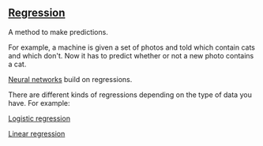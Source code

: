 ## [Regression](#regression)

A method to make predictions.

For example, a machine is given a set of photos and told which contain cats and which don't. Now it has to predict whether or not a new photo contains a cat.

[Neural networks](#neural-network) build on regressions.

There are different kinds of regressions depending on the type of data you have. For example:

[Logistic regression](#logistic-regression)

[Linear regression](#linear-regression)